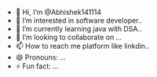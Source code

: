 - 👋 Hi, I’m @Abhishek141114
- 👀 I’m interested in software developer..
- 🌱 I’m currently learning java with DSA..
- 💞️ I’m looking to collaborate on ...
- 📫 How to reach me platform like linkdin..
- 😄 Pronouns: ...
- ⚡ Fun fact: ...

<!---
Abhishek141114/Abhishek141114 is a ✨ special ✨ repository because its `README.md` (this file) appears on your GitHub profile.
You can click the Preview link to take a look at your changes.
--->

